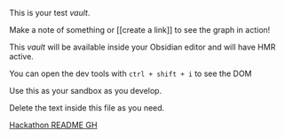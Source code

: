 This is your test *vault*.

Make a note of something or [[create a link]] to see the graph in action!

This *vault* will be available inside your Obsidian editor and will have HMR active.

You can open the dev tools with `ctrl + shift + i` to see the DOM

Use this as your sandbox as you develop.

Delete the text inside this file as you need.

[Hackathon README GH](https://github.com/frontEndParty/obsidian-micro-hack)